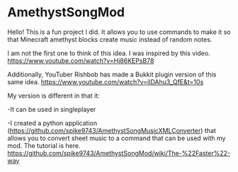 # AmethystSongMod

Hello! This is a fun project I did. It allows you to use commands to make it so that Minecraft amethyst blocks create music instead of random notes. 

I am not the first one to think of this idea. I was inspired by this video. https://www.youtube.com/watch?v=Hj86KEPsB78

Additionally, YouTuber Rishbob has made a Bukkit plugin version of this same idea. https://www.youtube.com/watch?v=iIDAhu3_QfE&t=10s

My version is different in that it:

  -It can be used in singleplayer
  
  -I created a python application (https://github.com/spike9743/AmethystSongMusicXMLConverter) that allows you to convert sheet music to a command that can be used with my mod. The tutorial is here. https://github.com/spike9743/AmethystSongMod/wiki/The-%22Faster%22-way
